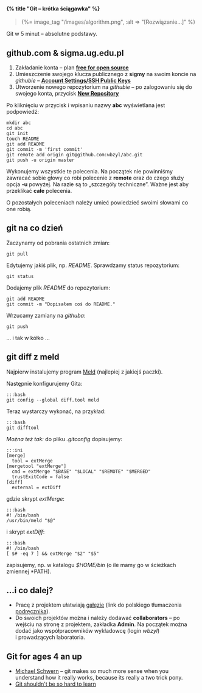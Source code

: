 #### {% title "Git – krótka ściągawka" %}

<blockquote>
  {%= image_tag "/images/algorithm.png", :alt => "[Rozwiązanie…]" %}
</blockquote>

Git w 5 minut – absolutne podstawy.

## github.com & sigma.ug.edu.pl

1. Zakładanie konta – plan **[free for open source](https://github.com/plans)**
2. Umieszczenie swojego klucza publicznego z **sigmy** na swoim koncie
   na *githubie* – **[Account Settings/SSH Public Keys](https://github.com/account/ssh)**
3. Utworzenie nowego repozytorium na *githubie* – po zalogowaniu
   się do swojego konta, przycisk **[New Repository](https://github.com/)**

Po kliknięciu w przycisk i wpisaniu nazwy **abc** wyświetlana jest podpowiedź:

    mkdir abc
    cd abc
    git init
    touch README
    git add README
    git commit -m 'first commit'
    git remote add origin git@github.com:wbzyl/abc.git
    git push -u origin master

Wykonujemy wszystkie te polecenia. Na początek nie powinniśmy
zawracać sobie głowy co robi polecenie z **remote** oraz
do czego służy opcja **-u** powyżej.
Na razie są to „szczegóły techniczne”.
Ważne jest aby przeklikać **całe** polecenia.

O pozostałych poleceniach należy umieć powiedzieć
swoimi słowami co one robią.

## git na co dzień

Zaczynamy od pobrania ostatnich zmian:

    git pull

Edytujemy jakiś plik, np. *README*.
Sprawdzamy status repozytorium:

    git status

Dodajemy plik *README* do repozytorium:

    git add README
    git commit -m "Dopisałem coś do README."

Wrzucamy zamiany na *githuba*:

    git push

… i tak w kółko …


## git diff z meld

Najpierw instalujemy program [Meld](http://meldmerge.org/)
(najlepiej z jakiejś paczki).

Następnie konfigurujemy Gita:

    :::bash
    git config --global diff.tool meld

Teraz wystarczy wykonać, na przykład:

    :::bash
    git difftool

*Można też tak:* do pliku *.gitconfig* dopisujemy:

    :::ini
    [merge]
      tool = extMerge
    [mergetool "extMerge"]
      cmd = extMerge "$BASE" "$LOCAL" "$REMOTE" "$MERGED"
      trustExitCode = false
    [diff]
      external = extDiff

gdzie skrypt *extMerge*:

    :::bash
    #! /bin/bash
    /usr/bin/meld "$@"

i skrypt *extDiff*:

    :::bash
    #! /bin/bash
    [ $# -eq 7 ] && extMerge "$2" "$5"

zapisujemy, np. w katalogu *$HOME/bin*
(o ile mamy go w ścieżkach zmiennej *PATH).


## …i co dalej?

* Pracę z projektem ułatwiają [gałęzie](http://progit.org/book/pl/ch3-0.html)
  (link do polskiego tłumaczenia [podręcznika](http://progit.org/book/pl/)).
* Do swoich projektów można i należy dodawać **collaborators** –
  po wejściu na stronę z projektem, zakładka **Admin**.
  Na początek można dodać jako współpracowników wykładowcę
  (login *wbzyl*) i prowadzących laboratoria.

## Git for ages 4 an up

* [Michael Schwern](http://blip.tv/open-source-developers-conference/git-for-ages-4-and-up-4460524) –
  git makes so much more sense when you understand how it really works,
  because its really a two trick pony.
* [Git shouldn't be so hard to learn](http://think-like-a-git.net/)
